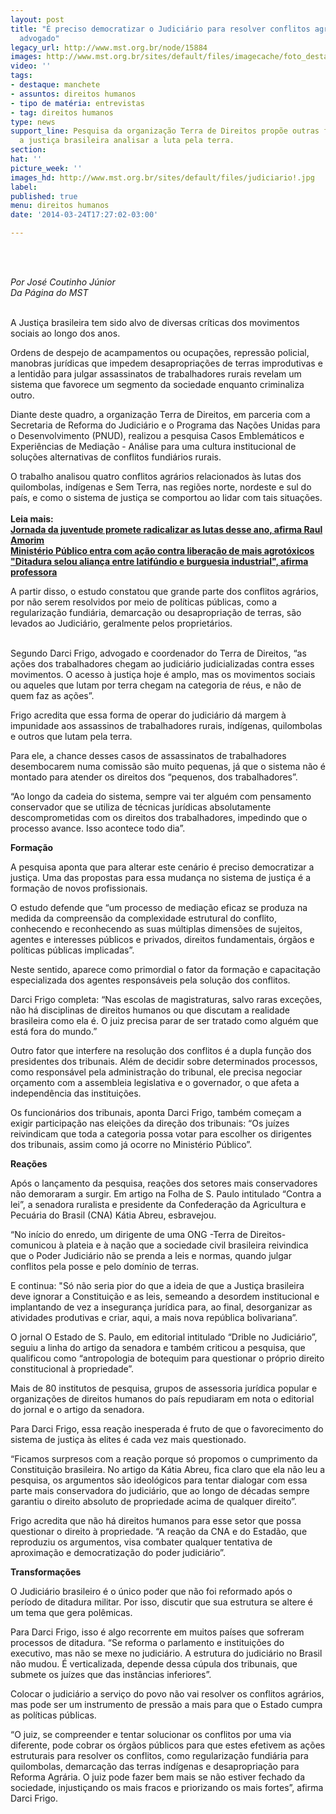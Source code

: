 ```yaml
---
layout: post
title: "É preciso democratizar o Judiciário para resolver conflitos agrários, diz
  advogado"
legacy_url: http://www.mst.org.br/node/15884
images: http://www.mst.org.br/sites/default/files/imagecache/foto_destaque/judiciario!.jpg
video: ''
tags:
- destaque: manchete
- assuntos: direitos humanos
- tipo de matéria: entrevistas
- tag: direitos humanos
type: news
support_line: Pesquisa da organização Terra de Direitos propõe outras formas para
  a justiça brasileira analisar a luta pela terra.
section: 
hat: ''
picture_week: ''
images_hd: http://www.mst.org.br/sites/default/files/judiciario!.jpg
label: 
published: true
menu: direitos humanos
date: '2014-03-24T17:27:02-03:00'

---
```

<p>&nbsp;</p><p><em><br>Por José Coutinho Júnior<br>Da Página do MST</em></p><p><br>A Justiça brasileira tem sido alvo de diversas críticas dos movimentos sociais ao longo dos anos.&nbsp;</p><p>Ordens de despejo de acampamentos ou ocupações, repressão policial, manobras jurídicas que impedem desapropriações de terras improdutivas e a lentidão para julgar assassinatos de trabalhadores rurais revelam um sistema que favorece um segmento da sociedade enquanto criminaliza outro.</p><p>Diante deste quadro, a organização Terra de Direitos, em parceria com a Secretaria de Reforma do Judiciário e o Programa das Nações Unidas para o Desenvolvimento (PNUD), realizou a pesquisa Casos Emblemáticos e Experiências de Mediação - Análise para uma cultura institucional de soluções alternativas de conflitos fundiários rurais.</p><p>O trabalho analisou quatro conflitos agrários relacionados às lutas dos quilombolas, indígenas e Sem Terra, nas regiões norte, nordeste e sul do país, e como o sistema de justiça se comportou ao lidar com tais situações.&nbsp;<br><br><strong>Leia mais:<br></strong><a href="http://www.mst.org.br/node/15885"><strong>Jornada da juventude promete radicalizar as lutas desse ano, afirma Raul Amorim<br></strong></a><a href="http://www.mst.org.br/node/15882"><strong>Ministério Público entra com ação contra liberação de mais agrotóxicos<br></strong></a><a href="http://www.mst.org.br/node/15881"><strong>"Ditadura selou aliança entre latifúndio e burguesia industrial", afirma professora</strong></a></p><div>A partir disso, o estudo constatou que grande parte dos conflitos agrários, por não serem resolvidos por meio de políticas públicas, como a regularização fundiária, demarcação ou desapropriação de terras, são levados ao Judiciário, geralmente pelos proprietários.&nbsp;</div><p><br>Segundo Darci Frigo, advogado e coordenador do Terra de Direitos, “as ações dos trabalhadores chegam ao judiciário judicializadas contra esses movimentos. O acesso à justiça hoje é amplo, mas os movimentos sociais ou aqueles que lutam por terra chegam na categoria de réus, e não de quem faz as ações”.&nbsp;</p><p>Frigo acredita que essa forma de operar do judiciário dá margem à impunidade aos assassinos de trabalhadores rurais, indígenas, quilombolas e outros que lutam pela terra.&nbsp;</p><p>Para ele, a chance desses casos de assassinatos de trabalhadores desembocarem numa comissão são muito pequenas, já que o sistema não é montado para atender os direitos dos “pequenos, dos trabalhadores”.</p><p>“Ao longo da cadeia do sistema, sempre vai ter alguém com pensamento conservador que se utiliza de técnicas jurídicas absolutamente descomprometidas com os direitos dos trabalhadores, impedindo que o processo avance. Isso acontece todo dia”. &nbsp;</p><p><strong>Formação</strong></p><p>A pesquisa aponta que para alterar este cenário é preciso democratizar a justiça. Uma das propostas para essa mudança no sistema de justiça é a formação de novos profissionais.&nbsp;</p><p>O estudo defende que “um processo de mediação eficaz se produza na medida da compreensão da complexidade estrutural do conflito, conhecendo e reconhecendo as suas múltiplas dimensões de sujeitos, agentes e interesses públicos e privados, direitos fundamentais, órgãos e políticas públicas implicadas”.&nbsp;</p><p>Neste sentido, aparece como primordial o fator da formação e capacitação especializada dos agentes responsáveis pela solução dos conflitos.</p><p>Darci Frigo completa: “Nas escolas de magistraturas, salvo raras exceções, não há disciplinas de direitos humanos ou que discutam a realidade brasileira como ela é. O juiz precisa parar de ser tratado como alguém que está fora do mundo.”</p><p>Outro fator que interfere na resolução dos conflitos é a dupla função dos presidentes dos tribunais. Além de decidir sobre determinados processos, como responsável pela administração do tribunal, ele precisa negociar orçamento com a assembleia legislativa e o governador, o que afeta a independência das instituições.&nbsp;</p><p>Os funcionários dos tribunais, aponta Darci Frigo, também começam a exigir participação nas eleições da direção dos tribunais: “Os juízes reivindicam que toda a categoria possa votar para escolher os dirigentes dos tribunais, assim como já ocorre no Ministério Público”.</p><p><strong>Reações&nbsp;</strong></p><p>Após o lançamento da pesquisa, reações dos setores mais conservadores não demoraram a surgir. Em artigo na Folha de S. Paulo intitulado “Contra a lei”, a senadora ruralista e presidente da Confederação da Agricultura e Pecuária do Brasil (CNA) Kátia Abreu, esbravejou.&nbsp;</p><p>“No início do enredo, um dirigente de uma ONG -Terra de Direitos- comunicou à plateia e à nação que a sociedade civil brasileira reivindica que o Poder Judiciário não se prenda a leis e normas, quando julgar conflitos pela posse e pelo domínio de terras.</p><p>E continua: "Só não seria pior do que a ideia de que a Justiça brasileira deve ignorar a Constituição e as leis, semeando a desordem institucional e implantando de vez a insegurança jurídica para, ao final, desorganizar as atividades produtivas e criar, aqui, a mais nova república bolivariana”.</p><p>O jornal O Estado de S. Paulo, em editorial intitulado “Drible no Judiciário”, seguiu a linha do artigo da senadora e também criticou a pesquisa, que qualificou como “antropologia de botequim para questionar o próprio direito constitucional à propriedade”.&nbsp;</p><p>Mais de 80 institutos de pesquisa, grupos de assessoria jurídica popular e organizações de direitos humanos do país repudiaram em nota o editorial do jornal e o artigo da senadora.&nbsp;</p><p>Para Darci Frigo, essa reação inesperada é fruto de que o favorecimento do sistema de justiça às elites é cada vez mais questionado.&nbsp;</p><p>“Ficamos surpresos com a reação porque só propomos o cumprimento da Constituição brasileira. No artigo da Kátia Abreu, fica claro que ela não leu a pesquisa, os argumentos são ideológicos para tentar dialogar com essa parte mais conservadora do judiciário, que ao longo de décadas sempre garantiu o direito absoluto de propriedade acima de qualquer direito”.&nbsp;</p><p>Frigo acredita que não há direitos humanos para esse setor que possa questionar o direito à propriedade. “A reação da CNA e do Estadão, que reproduziu os argumentos, visa combater qualquer tentativa de aproximação e democratização do poder judiciário”.</p><p><strong>Transformações</strong></p><p>O Judiciário brasileiro é o único poder que não foi reformado após o período de ditadura militar. Por isso, discutir que sua estrutura se altere é um tema que gera polêmicas.&nbsp;</p><p>Para Darci Frigo, isso é algo recorrente em muitos países que sofreram processos de ditadura. “Se reforma o parlamento e instituições do executivo, mas não se mexe no judiciário. A estrutura do judiciário no Brasil não mudou. É verticalizada, depende dessa cúpula dos tribunais, que submete os juízes que das instâncias inferiores”.</p><p>Colocar o judiciário a serviço do povo não vai resolver os conflitos agrários, mas pode ser um instrumento de pressão a mais para que o Estado cumpra as políticas públicas.&nbsp;</p><p>“O juiz, se compreender e tentar solucionar os conflitos por uma via diferente, pode cobrar os órgãos públicos para que estes efetivem as ações estruturais para resolver os conflitos, como regularização fundiária para quilombolas, demarcação das terras indígenas e desapropriação para Reforma Agrária. O juiz pode fazer bem mais se não estiver fechado da sociedade, injustiçando os mais fracos e priorizando os mais fortes”, afirma Darci Frigo.</p><div>&nbsp;</div><p>&nbsp;</p>
